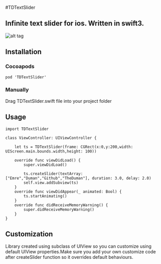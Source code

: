 #TDTextSlider
## Infinite text slider for ios. Written in swift3.
![alt tag](http://i.giphy.com/3o7TKwtcoLTtUpEKC4.gif)

## Installation
### Cocoapods
```
pod 'TDTextSlider'
```
### Manually
Drag TDTextSlider.swift file into your project folder
## Usage
```
import TDTextSlider
```
```
class ViewController: UIViewController {

    let ts = TDTextSlider(frame: CGRect(x:0,y:200,width: UIScreen.main.bounds.width,height: 100))

    override func viewDidLoad() {
        super.viewDidLoad()

        ts.createSlider(textArray: ["Emre","Duman","Github","TheDuman"], duration: 3.0, delay: 2.0)
        self.view.addSubview(ts)
    }
    override func viewDidAppear(_ animated: Bool) {
        ts.startAnimating()
    }
    override func didReceiveMemoryWarning() {
        super.didReceiveMemoryWarning()
    }
}
```

## Customization
Library created using subclass of UIView so you can customize using default UIView properties.Make sure you add your own customize code after createSlider function so it overrides default behaviours.
